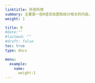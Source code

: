 ```yaml
---
linktitle: 所思所想
summary: 主要是一些R语言绘图和统计相关的内容。
weight: 1

title: R
#date:""
#lastmod: ""
#draft: false
toc: true
type: docs

menu:
  example:
    name:
      weight:1
---
```

